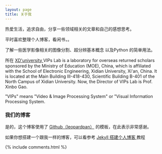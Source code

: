 ```yaml
---
layout: page
title: 关于我 
---
```


热爱生活，追求自由，分享一些领域相关的文章和自己的感想思考。
<p>
平时喜欢整理个人博客，看闲书，。
<p>
了解一些医学影像相关的图像分割、超分辨基本概念 以及Python 的简单用法。
<p>
所在
<a target="_blank" href="http://see.xidian.edu.cn/vipsl/index.html/"> XD'university </a>
VIPs Lab is a laboratory for overseas returned scholars sponsored by the Ministry of Education (MOE), China, which is affiliated with the School of Electronic Engineering, Xidian University, Xi'an, China. It is located at the Main Building III-418-430, Scientific Building B-401 of the North Campus of Xidian University. Now, the Director of VIPs Lab is Prof.  Xinbo Gao.
<p>
"VIPs" means "Video & Image Processing System" or "Visual Information Processing System.
<p>

<h3> 我们的博客 </h3>  

<p>

是的，这个博客使用了
 <a target="_blank" href='https://github.com/leopardpan/leopardpan.github.io/'>Github（leopardpan）</a>
的模板，在此表示非常感谢。

<p>

如果你想搭建一个跟我一样的博客，可以看参考 
<a href="/2016/10/jekyll_tutorials1/"> Jekyll 搭建个人博客 </a>
教程
<p>


{% include comments.html %}



